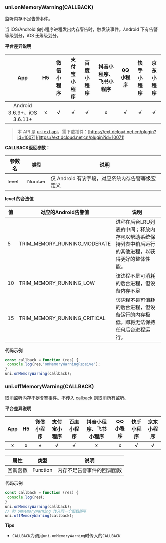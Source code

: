 ### uni.onMemoryWarning(CALLBACK)

监听内存不足告警事件。

当 iOS/Android 向小程序进程发出内存警告时，触发该事件。Android 下有告警等级划分，iOS 无等级划分。

**平台差异说明**

|App|H5|微信小程序|支付宝小程序|百度小程序|抖音小程序、飞书小程序|QQ小程序|快手小程序|京东小程序|
|:-:|:-:|:-:|:-:|:-:|:-:|:-:|:-:|:-:|
|Android 3.6.9+、iOS 3.6.11+|x|√|√|√|x|√|√|√|

> 本 API 是 [uni ext api](https://uniapp.dcloud.net.cn/api/extapi.html)，需下载插件：[https://ext.dcloud.net.cn/plugin?id=10071](https://ext.dcloud.net.cn/plugin?id=10071)

**CALLBACK返回参数：**

|参数名|类型|说明|
|---|---|---|
|level|Number|仅 Android 有该字段，对应系统内存告警等级宏定义|

**level 的合法值**

|值|对应的Android告警值|说明|
|---|---|---|
|5|TRIM_MEMORY_RUNNING_MODERATE|进程在后台LRU列表的中间；释放内存可以帮助系统保持列表中稍后运行的其他进程，以获得更好的整体性能。|
|10|TRIM_MEMORY_RUNNING_LOW|该进程不是可消耗的后台进程，但设备内存不足|
|15|TRIM_MEMORY_RUNNING_CRITICAL|该进程不是可消耗的后台进程，但设备运行的内存极低，即将无法保持任何后台进程运行。|

**代码示例**

```javascript
const callback = function (res) {
 console.log(res,'onMemoryWarningReceive');
}
uni.onMemoryWarning(callback);
```

### uni.offMemoryWarning(CALLBACK)

取消监听内存不足告警事件。不传入 callback 则取消所有监听。


**平台差异说明**

|App|H5|微信小程序|支付宝小程序|百度小程序|抖音小程序、飞书小程序|QQ小程序|快手小程序|京东小程序|
|:-:|:-:|:-:|:-:|:-:|:-:|:-:|:-:|:-:|
|x|x|√|√|√|x|x|√|√|


|属性	|	类型|说明|
|--	|--	|--	|
|	回调函数|	Function|内存不足告警事件的回调函数|

**代码示例**

```javascript
const callback = function (res) {
 console.log(res);
}
uni.onMemoryWarning(callback);
// 和 onMemoryWarning 传入同一个函数即可
uni.offMemoryWarning(callback);
```
**Tips**
- `CALLBACK`为调用`uni.onMemoryWarning`时传入的`CALLBACK`

